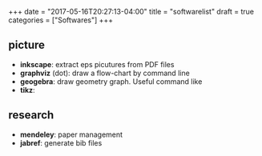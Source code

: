 +++
date = "2017-05-16T20:27:13-04:00"
title = "softwarelist"
draft = true
categories = ["Softwares"]
+++

## picture

* **inkscape**: extract eps picutures from PDF files
* **graphviz** (dot): draw a flow-chart by command line
* **geogebra**: draw geometry graph. Useful command like 
* **tikz**: 


## research

* **mendeley**: paper management
* **jabref**: generate bib files